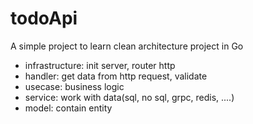 # todoApi

A simple project to learn clean architecture project in Go

- infrastructure: init server, router http
- handler: get data from http request, validate
- usecase: business logic
- service: work with data(sql, no sql, grpc, redis, ....)
- model: contain entity
